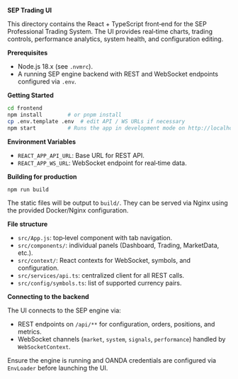 **SEP Trading UI**

This directory contains the React + TypeScript front‑end for the SEP Professional Trading System. The UI provides real‑time charts, trading controls, performance analytics, system health, and configuration editing.

**Prerequisites**

* Node.js 18.x (see `.nvmrc`).
* A running SEP engine backend with REST and WebSocket endpoints configured via `.env`.

**Getting Started**

```bash
cd frontend
npm install        # or pnpm install
cp .env.template .env  # edit API / WS URLs if necessary
npm start          # Runs the app in development mode on http://localhost:3000
```

**Environment Variables**

* `REACT_APP_API_URL`: Base URL for REST API.
* `REACT_APP_WS_URL`: WebSocket endpoint for real‑time data.

**Building for production**

```bash
npm run build
```

The static files will be output to `build/`. They can be served via Nginx using the provided Docker/Nginx configuration.

**File structure**

* `src/App.js`: top‑level component with tab navigation.
* `src/components/`: individual panels (Dashboard, Trading, MarketData, etc.).
* `src/context/`: React contexts for WebSocket, symbols, and configuration.
* `src/services/api.ts`: centralized client for all REST calls.
* `src/config/symbols.ts`: list of supported currency pairs.

**Connecting to the backend**

The UI connects to the SEP engine via:

* REST endpoints on `/api/**` for configuration, orders, positions, and metrics.
* WebSocket channels (`market`, `system`, `signals`, `performance`) handled by `WebSocketContext`.

Ensure the engine is running and OANDA credentials are configured via `EnvLoader` before launching the UI.
